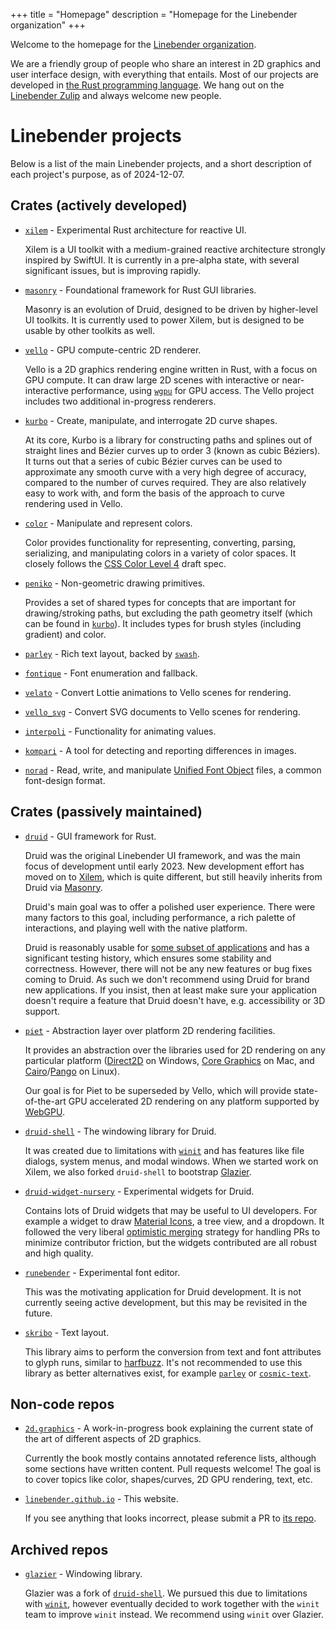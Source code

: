 +++
title = "Homepage"
description = "Homepage for the Linebender organization"
+++

Welcome to the homepage for the [Linebender organization](https://github.com/linebender).

We are a friendly group of people who share an interest in 2D graphics and user interface design, with everything that entails.
Most of our projects are developed in [the Rust programming language][rust].
We hang out on the [Linebender Zulip][xi.zulip] and always welcome new people.

# Linebender projects

Below is a list of the main Linebender projects, and a short description of each project's purpose, as of 2024-12-07.

## Crates (actively developed)

 - [`xilem`][xilem] - Experimental Rust architecture for reactive UI.

   Xilem is a UI toolkit with a medium-grained reactive architecture strongly inspired by SwiftUI.
   It is currently in a pre-alpha state, with several significant issues, but is improving rapidly.

 - [`masonry`][masonry] - Foundational framework for Rust GUI libraries.

   Masonry is an evolution of Druid, designed to be driven by higher-level UI toolkits.
   It is currently used to power Xilem, but is designed to be usable by other toolkits as well.

 - [`vello`][vello] - GPU compute-centric 2D renderer.

   Vello is a 2D graphics rendering engine written in Rust, with a focus on GPU compute.
   It can draw large 2D scenes with interactive or near-interactive performance, using [`wgpu`][wgpu] for GPU access.
   The Vello project includes two additional in-progress renderers.

 - [`kurbo`][kurbo] - Create, manipulate, and interrogate 2D curve shapes.

   At its core, Kurbo is a library for constructing paths and splines out of straight lines and Bézier curves up to order 3 (known as cubic Béziers).
   It turns out that a series of cubic Bézier curves can be used to approximate any smooth curve with a very high degree of accuracy, compared to the number of curves required.
   They are also relatively easy to work with, and form the basis of the approach to curve rendering used in Vello.

 - [`color`][color] - Manipulate and represent colors.

   Color provides functionality for representing, converting, parsing, serializing, and manipulating colors in a variety of color spaces.
   It closely follows the [CSS Color Level 4] draft spec.

 - [`peniko`][peniko] - Non-geometric drawing primitives.

   Provides a set of shared types for concepts that are important for drawing/stroking paths, but excluding the path geometry itself (which can be found in [`kurbo`][kurbo]).
   It includes types for brush styles (including gradient) and color.

 - [`parley`][parley] - Rich text layout, backed by [`swash`][swash].
 - [`fontique`][fontique] - Font enumeration and fallback.
 - [`velato`][velato] - Convert Lottie animations to Vello scenes for rendering.
 - [`vello_svg`][vello_svg] - Convert SVG documents to Vello scenes for rendering.
 - [`interpoli`][interpoli] - Functionality for animating values.
 - [`kompari`][kompari] - A tool for detecting and reporting differences in images.
 - [`norad`][norad] - Read, write, and manipulate [Unified Font Object] files, a common font-design format.

## Crates (passively maintained)

 - [`druid`][druid] - GUI framework for Rust.

   Druid was the original Linebender UI framework, and was the main focus of development until early 2023.
   New development effort has moved on to [Xilem][xilem], which is quite different, but still heavily inherits from Druid via [Masonry][masonry].

   Druid's main goal was to offer a polished user experience.
   There were many factors to this goal, including performance, a rich palette of interactions, and playing well with the native platform.

   Druid is reasonably usable for [some subset of applications](https://github.com/linebender/druid/issues/1360) and has a significant testing history, which ensures some stability and correctness.
   However, there will not be any new features or bug fixes coming to Druid.
   As such we don't recommend using Druid for brand new applications.
   If you insist, then at least make sure your application doesn't require a feature that Druid doesn't have, e.g. accessibility or 3D support.

 - [`piet`][piet] - Abstraction layer over platform 2D rendering facilities.

   It provides an abstraction over the libraries used for 2D rendering on any particular platform ([Direct2D] on Windows, [Core Graphics] on Mac, and [Cairo]/[Pango] on Linux).

   Our goal is for Piet to be superseded by Vello, which will provide state-of-the-art GPU accelerated 2D rendering on any platform supported by [WebGPU].

 - [`druid-shell`][druid-shell] - The windowing library for Druid.

   It was created due to limitations with [`winit`][winit] and has features like file dialogs, system menus, and modal windows.
   When we started work on Xilem, we also forked `druid-shell` to bootstrap [Glazier][glazier].

 - [`druid-widget-nursery`][druid-widget-nursery] - Experimental widgets for Druid.

   Contains lots of Druid widgets that may be useful to UI developers.
   For example a widget to draw [Material Icons], a tree view, and a dropdown.
   It followed the very liberal [optimistic merging] strategy for handling PRs to minimize contributor friction, but the widgets contributed are all robust and high quality.

 - [`runebender`][runebender] - Experimental font editor.

   This was the motivating application for Druid development.
   It is not currently seeing active development, but this may be revisited in the future.

 - [`skribo`][skribo] - Text layout.

   This library aims to perform the conversion from text and font attributes to glyph runs, similar to [harfbuzz].
   It's not recommended to use this library as better alternatives exist, for example [`parley`] or [`cosmic-text`].

## Non-code repos

 - [`2d.graphics`][2d.graphics] - A work-in-progress book explaining the current state of the art of different aspects of 2D graphics.

   Currently the book mostly contains annotated reference lists, although some sections have written content.
   Pull requests welcome!
   The goal is to cover topics like color, shapes/curves, 2D GPU rendering, text, etc.

 - [`linebender.github.io`][linebender.github.io] - This website.

   If you see anything that looks incorrect, please submit a PR to [its repo][linebender.github.io].

## Archived repos

 - [`glazier`][glazier] - Windowing library.

   Glazier was a fork of [`druid-shell`][druid-shell].
   We pursued this due to limitations with [`winit`][winit], however eventually decided to work together with the `winit` team to improve `winit` instead.
   We recommend using `winit` over Glazier.

[xi.zulip]: https://xi.zulipchat.com
[rust]: https://rust-lang.org
[piet]: https://github.com/linebender/piet
[kurbo]: https://github.com/linebender/kurbo
[color]: https://github.com/linebender/color
[druid]: https://github.com/linebender/druid
[druid-shell]: https://github.com/linebender/druid/tree/master/druid-shell
[glazier]: https://github.com/linebender/glazier
[vello]: https://github.com/linebender/vello
[wgpu]: https://wgpu.rs/
[runebender]: https://github.com/linebender/runebender
[xilem]: https://github.com/linebender/xilem
[masonry]: https://github.com/linebender/xilem/tree/main/masonry
[2d.graphics]: https://github.com/linebender/2d.graphics
[velato]: https://github.com/linebender/velato
[vello_svg]: https://github.com/linebender/vello_svg
[interpoli]: https://github.com/linebender/interpoli
[kompari]: https://github.com/linebender/kompari
[parley]: https://github.com/linebender/parley
[fontique]: https://github.com/linebender/parley/tree/main/fontique
[swash]: https://github.com/dfrg/swash
[norad]: https://github.com/linebender/norad
[peniko]: https://github.com/linebender/peniko
[druid-widget-nursery]: https://github.com/linebender/druid-widget-nursery
[skribo]: https://github.com/linebender/skribo
[Unified Font Object]: http://unifiedfontobject.org/
[winit]: https://github.com/rust-windowing/winit
[Direct2D]: https://learn.microsoft.com/en-us/windows/win32/direct2d/direct2d-portal
[Core Graphics]: https://developer.apple.com/documentation/coregraphics
[Cairo]: https://www.cairographics.org/
[Pango]: https://www.pango.org/
[WebGPU]: https://www.w3.org/TR/webgpu/#intro
[Material Icons]: https://fonts.google.com/icons
[optimistic merging]: http://hintjens.com/blog:106
[harfbuzz]: https://github.com/harfbuzz/harfbuzz
[`parley`]: https://github.com/dfrg/parley
[`cosmic-text`]: https://github.com/pop-os/cosmic-text
[linebender.github.io]: https://github.com/linebender/linebender.github.io
[CSS Color Level 4]: https://www.w3.org/TR/css-color-4/
